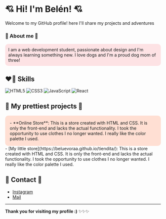 # 💘 Hi! I'm Belén! 💘

Welcome to my GitHub profile! here I'll share my projects and adventures


### 💌 About me 💌

<div style="background-color:#FDE2E4; padding: 10px; border-radius: 10px;">
I am a web development student, passionate about design and I'm always learning something new. I love dogs and I'm a proud dog mom of three! 
</div>

## ❤️‍🔥 Skills

![HTML5](https://img.shields.io/badge/-HTML5-E34F26?logo=html5&logoColor=white&style=flat-square)
![CSS3](https://img.shields.io/badge/-CSS3-1572B6?logo=css3&logoColor=white&style=flat-square)
![JavaScript](https://img.shields.io/badge/-JavaScript-F7DF1E?logo=javascript&logoColor=black&style=flat-square)
![React](https://img.shields.io/badge/-React-61DAFB?logo=react&logoColor=black&style=flat-square)

## 💖 My prettiest projects 💖
<div style="background-color:#FFDFD3; padding: 15px; border-radius: 10px;">
- **Online Store**: This is a store created with HTML and CSS. It is only the front-end and lacks the actual functionality. I took the opportunity to use clothes I no longer wanted. I really like the color palette I used.
</div>
- [My little store](https://beluevoraa.github.io/tiendita/): This is a store created with HTML and CSS. It is only the front-end and lacks the actual functionality.
I took the opportunity to use clothes I no longer wanted. I really like the color palette I used.

## 🌷 Contact 🌷

- [Instagram](https://www.instagram.com/beluevora?igsh=MTA2YzZ5ejhlN2d3eQ%3D%3D&utm_source=qr)
- [Mail](mailto:beluuevora@gmail.com)

---
**Thank you for visiting my profile :)** ✨✨✨


